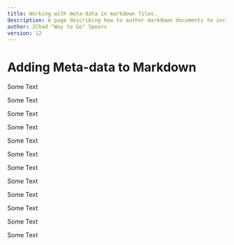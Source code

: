 ```yaml
---
title: Working with meta-data in markdown files.
description: A page describing how to author markdown documents to include meta data....
author: 2Chad "Way to Go" Spears
version: 12
---
```


# Adding Meta-data to Markdown

Some Text

Some Text

Some Text

Some Text

Some Text

Some Text

Some Text

Some Text

Some Text

Some Text

Some Text

Some Text
